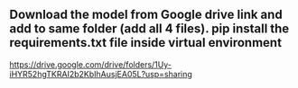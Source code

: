 ## Download the model from Google drive link and add to same folder (add all 4 files). pip install the requirements.txt file inside virtual environment

https://drive.google.com/drive/folders/1Uy-iHYR52hgTKRAI2b2KbIhAusjEA05L?usp=sharing

